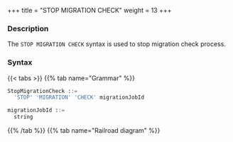 +++
title = "STOP MIGRATION CHECK"
weight = 13
+++

### Description

The `STOP MIGRATION CHECK` syntax is used to stop migration check process.

### Syntax

{{< tabs >}}
{{% tab name="Grammar" %}}
```sql
StopMigrationCheck ::=
  'STOP' 'MIGRATION' 'CHECK' migrationJobId 

migrationJobId ::=
  string
```
{{% /tab %}}
{{% tab name="Railroad diagram" %}}
<iframe frameborder="0" name="diagram" id="diagram" width="100%" height="100%"></iframe>
{{% /tab %}}
{{< /tabs >}}

### Supplement

- `migrationJobId` needs to be obtained through [SHOW MIGRATION LIST](/en/user-manual/shardingsphere-proxy/distsql/syntax/ral/migration/show-migration-list/) syntax query

### Example

- Stop migration check process

```sql
STOP MIGRATION CHECK 'j010180026753ef0e25d3932d94d1673ba551';
```

### Reserved word

`STOP`, `MIGRATION`, `CHECK`

### Related links

- [Reserved word](/en/user-manual/shardingsphere-proxy/distsql/syntax/reserved-word/)
- [SHOW MIGRATION LIST](/en/user-manual/shardingsphere-proxy/distsql/syntax/ral/migration/show-migration-list/)
